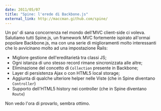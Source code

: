 ```yaml
---
date: 2011/05/07
title: "Spine: l'erede di Backbone.js"
external_link: http://maccman.github.com/spine/
---
```


Un po' di sana concorrenza nel mondo dell'MVC client-side ci voleva. Salutiamo tutti Spine.js, un framework MVC fortemente ispirato all'ormai popolare Backbone.js, ma con una serie di miglioramenti molto interessanti che lo avvicinano molto ad una impostazione Rails:

* Migliore gestione dell'ereditarietà tra classi JS;
* Ogni istanza di uno stesso record rimane sincronizzata alle altre;
* Eliminazione del concetto di `Collection` presente in Backbone;
* Layer di persistenza Ajax o con HTML5 local storage;
* Aggiunta di qualche ulteriore helper nelle Viste (che in Spine diventano `Controller`)
* Supporto dell'HTML5 history nei controller (che in Spine diventano `Route`)

Non vedo l'ora di provarlo, sembra ottimo.

